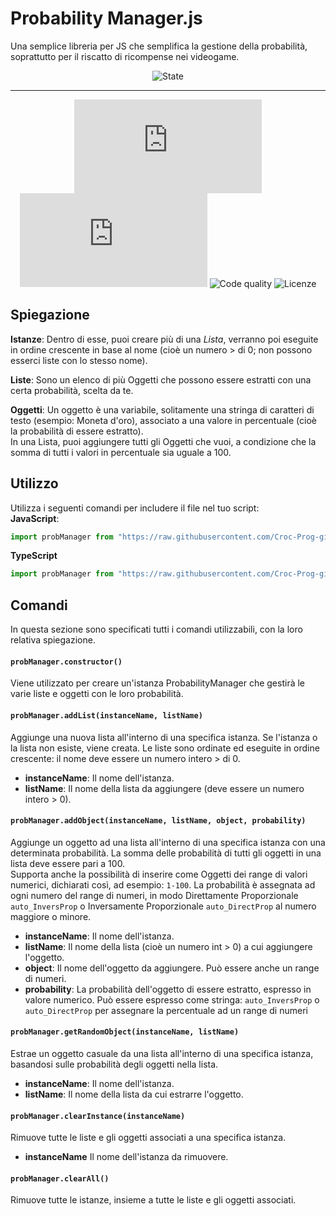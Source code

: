 # Probability Manager.js
Una semplice libreria per JS che semplifica la gestione della probabilità, soprattutto per il riscatto di ricompense nei videogame.

<div align="center">

  ![State](https://img.shields.io/badge/State%3A-Making-white?style=flat-square)
  <!-- [![CodeQL](https://github.com/Croc-Prog-github/Probability-Manager.js/actions/workflows/github-code-scanning/codeql/badge.svg?style=flat-square&branch=main)](https://github.com/Croc-Prog-github/Probability-Manager.js/actions/workflows/github-code-scanning/codeql) -->
</div>
<hr>
<div align="center">

  <!-- ![Downloads](https://img.shields.io/github/downloads/Croc-Prog-github/Probability-Manager.js/total) -->
  ![GitHub Repo stars](https://img.shields.io/github/stars/Croc-Prog-github/Probability-Manager.js?style=flat-square&color=yellow)
  ![GitHub repo size](https://img.shields.io/github/repo-size/Croc-Prog-github/Probability-Manager.js?style=flat-square)
  ![Code quality](https://img.shields.io/badge/Code%20Quality-A-lighgreen?style=flat-square)
  ![Licenze](https://img.shields.io/badge/licenze-MIT-blue?style=flat-square&link=https%3A%2F%2Fgithub.com%2FCroc-Prog-github%2FProbability-Manager.js%2Fblob%2Fmain%2FLICENSE.md)
  <!-- ![Manteined](https://img.shields.io/badge/Aggiornamenti-SI!-green) -->
  <!-- ![Contributors](https://img.shields.io/github/contributors/Croc-Prog-github/Probability-Manager.js?style=flat-square) -->
</div>

## Spiegazione
**Istanze**: Dentro di esse, puoi creare più di una *Lista*, verranno poi eseguite in ordine crescente in base al nome (cioè un numero > di 0; non possono esserci liste con lo stesso nome).

**Liste**: Sono un elenco di più Oggetti che possono essere estratti con una certa probabilità, scelta da te.

**Oggetti**: Un oggetto è una variabile, solitamente una stringa di caratteri di testo (esempio: Moneta d'oro), associato a una valore in percentuale (cioè la probabilità di essere estratto).<br>In una Lista, puoi aggiungere tutti gli Oggetti che vuoi, a condizione che la somma di tutti i valori in percentuale sia uguale a 100.

## Utilizzo
Utilizza i seguenti comandi per includere il file nel tuo script:<br>
**JavaScript**:
```js
import probManager from "https://raw.githubusercontent.com/Croc-Prog-github/Probability-Manager.js/main/core/Probability-Manager.js";
```

**TypeScript**
```ts
import probManager from "https://raw.githubusercontent.com/Croc-Prog-github/Probability-Manager.js/main/core/Probability-Manager.ts";
```

## Comandi
In questa sezione sono specificati tutti i comandi utilizzabili, con la loro relativa spiegazione.

#### `probManager.constructor()`
Viene utilizzato per creare un'istanza ProbabilityManager che gestirà le varie liste e oggetti con le loro probabilità.

#### `probManager.addList(instanceName, listName)`
Aggiunge una nuova lista all'interno di una specifica istanza. Se l'istanza o la lista non esiste, viene creata. Le liste sono ordinate ed eseguite in ordine crescente: il nome deve essere un numero intero > di 0.<br>
- **instanceName**: Il nome dell'istanza.<br>
- **listName**: Il nome della lista da aggiungere (deve essere un numero intero > 0).

#### `probManager.addObject(instanceName, listName, object, probability)`
Aggiunge un oggetto ad una lista all'interno di una specifica istanza con una determinata probabilità. La somma delle probabilità di tutti gli oggetti in una lista deve essere pari a 100.<br>
Supporta anche la possibilità di inserire come Oggetti dei range di valori numerici, dichiarati così, ad esempio: `1-100`. La probabilità è assegnata ad ogni numero del range di numeri, in modo Direttamente Proporzionale `auto_InversProp` o Inversamente Proporzionale `auto_DirectProp` al numero maggiore o minore.<br>
- **instanceName**: Il nome dell'istanza.<br>
- **listName**: Il nome della lista (cioè un numero int > 0) a cui aggiungere l'oggetto.<br>
- **object**: Il nome dell'oggetto da aggiungere. Può essere anche un range di numeri.<br>
- **probability**: La probabilità dell'oggetto di essere estratto, espresso in valore numerico. Può essere espresso come stringa: `auto_InversProp` o `auto_DirectProp` per assegnare la percentuale ad un range di numeri

#### `probManager.getRandomObject(instanceName, listName)`
Estrae un oggetto casuale da una lista all'interno di una specifica istanza, basandosi sulle probabilità degli oggetti nella lista.<br>
- **instanceName**: Il nome dell'istanza.<br>
- **listName**: Il nome della lista da cui estrarre l'oggetto.

#### `probManager.clearInstance(instanceName)`
Rimuove tutte le liste e gli oggetti associati a una specifica istanza.<br>
- **instanceName** Il nome dell'istanza da rimuovere.

#### `probManager.clearAll()`
Rimuove tutte le istanze, insieme a tutte le liste e gli oggetti associati.